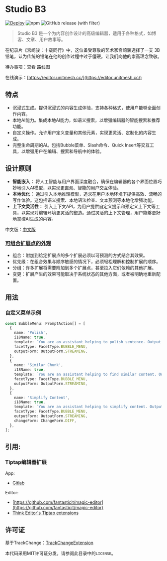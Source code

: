 # Studio B3

[![Deploy](https://github.com/unit-mesh/3b/actions/workflows/deploy.yml/badge.svg)](https://github.com/unit-mesh/3b/actions/workflows/deploy.yml)
![npm](https://img.shields.io/npm/v/b3-editor)
![GitHub release (with filter)](https://img.shields.io/github/v/release/unit-mesh/b3)

> Studio B3 是一个为内容创作设计的高级编辑器，适用于各种格式，如博客、文章、用户故事等。

在纪录片《宫崎骏：十载同行》中，这位备受尊敬的艺术家宫崎骏选择了一支 3B 铅笔，认为传统的铅笔在他的创作过程中过于僵硬。让我们向他的崇高理念致敬。

待办事项：查看 [路线图](https://github.com/unit-mesh/3b/issues/1)

在线演示：[https://editor.unitmesh.cc/](https://editor.unitmesh.cc/)

## 特点

- 沉浸式生成。提供沉浸式的内容生成体验，支持各种格式，使用户能够全面创作内容。
- 本地AI能力。集成本地AI能力，如语义搜索，以增强编辑器的智能搜索和推荐功能。
- 自定义操作。允许用户定义变量和其他元素，实现更灵活、定制化的内容生成。
- 完整生命周期的AI。包括Bubble菜单、Slash命令、Quick Insert等交互工具，以增强用户在编辑、搜索和导航中的体验。

## 设计原则

- **智能嵌入：** 将人工智能与用户界面深度融合，确保在编辑器的各个界面位置巧妙地引入AI模型，以实现更直观、智能的用户交互体验。
- **本地优化：** 通过引入本地推理模型，追求在用户本地环境下提供高效、流畅的写作体验。这包括语义搜索、本地语法检查、文本预测等本地化增强功能。
- **上下文灵活性：** 引入上下文API，为用户提供自定义提示和预定义上下文等工具，以实现对编辑环境更灵活的塑造。通过灵活的上下文管理，用户能够更好地掌控AI生成的内容。

中文版：[中文版](./README.zh.md)

### [可组合扩展点的外观](https://marijnhaverbeke.nl/blog/facets.html)

* 组合：附加到给定扩展点的多个扩展必须以可预测的方式结合其效果。
* 优先级：在组合效果与顺序敏感的情况下，必须轻松理解和控制扩展的顺序。
* 分组：许多扩展将需要附加到多个扩展点，甚至拉入它们依赖的其他扩展。
* 变更：扩展产生的效果可能取决于系统状态的其他方面，或者被明确地重新配置。

## 用法

### 自定义菜单示例

```typescript
const BubbleMenu: PromptAction[] = [
  {
    name: 'Polish',
    i18Name: true,
    template: `You are an assistant helping to polish sentence. Output in markdown format. \n ###${DefinedVariable.SELECTION}###`,
    facetType: FacetType.BUBBLE_MENU,
    outputForm: OutputForm.STREAMING,
  },
  {
    name: 'Similar Chunk',
    i18Name: true,
    template: `You are an assistant helping to find similar content. Output in markdown format. \n ###${DefinedVariable.SELECTION}###`,
    facetType: FacetType.BUBBLE_MENU,
    outputForm: OutputForm.STREAMING,
  },
  {
    name: 'Simplify Content',
    i18Name: true,
    template: `You are an assistant helping to simplify content. Output in markdown format. \n ###${DefinedVariable.SELECTION}###`,
    facetType: FacetType.BUBBLE_MENU,
    outputForm: OutputForm.STREAMING,
    changeForm: ChangeForm.DIFF,
  },
];
```

## 引用:

### Tiptap编辑器扩展

App:

- [Gitlab](https://gitlab.com/gitlab-org/gitlab/-/tree/master/app/assets/javascripts/content_editor/extensions)

Editor:

- [https://github.com/fantasticit/magic-editor](https://github.com/fantasticit/magic-editor)
- [Think Editor's Tiptap extensions](https://github.com/fantasticit/think/tree/main/packages/client/src/tiptap/core/extensions)

## 许可证

基于TrackChange：[TrackChangeExtension](https://github.com/chenyuncai/tiptap-track-change-extension)

本代码采用MIT许可证分发。请参阅此目录中的`LICENSE`。